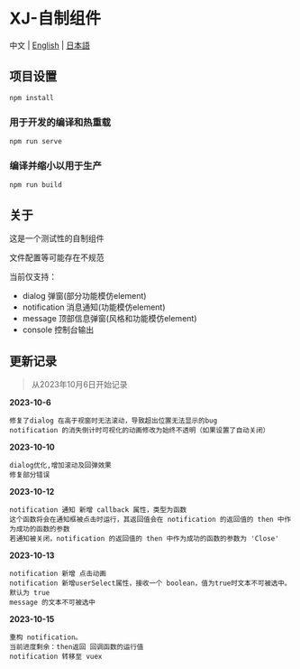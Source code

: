 # XJ-自制组件

中文 | [English](README.en-US.md) | [日本語](README.jp.md)

## 项目设置
```shell
npm install
```

### 用于开发的编译和热重载
```shell
npm run serve
```

### 编译并缩小以用于生产
```shell
npm run build
```

## 关于

这是一个测试性的自制组件

文件配置等可能存在不规范

当前仅支持：

- dialog 弹窗(部分功能模仿element)
- notification 消息通知(功能模仿element)
- message 顶部信息弹窗(风格和功能模仿element)
- console 控制台输出

## 更新记录

> 从2023年10月6日开始记录

**2023-10-6**

```
修复了dialog 在高于视窗时无法滚动，导致超出位置无法显示的bug
notification 的消失倒计时可视化的动画修改为始终不透明（如果设置了自动关闭）
```

**2023-10-10**

```
dialog优化,增加滚动及回弹效果
修复部分错误
```

**2023-10-12**

```
notification 通知 新增 callback 属性，类型为函数
这个函数将会在通知框被点击时运行，其返回值会在 notification 的返回值的 then 中作为成功的函数的参数
若通知被关闭，notification 的返回值的 then 中作为成功的函数的参数为 'Close'
```

**2023-10-13**
```
notification 新增 点击动画
notification 新增userSelect属性，接收一个 boolean，值为true时文本不可被选中。默认为 true
message 的文本不可被选中
```

**2023-10-15**
```
重构 notification。
当前进度剩余：then返回 回调函数的运行值
notification 转移至 vuex
```